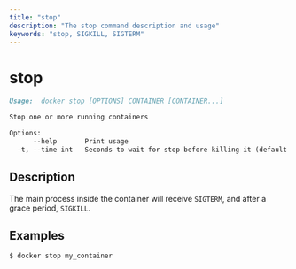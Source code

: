 ```yaml
---
title: "stop"
description: "The stop command description and usage"
keywords: "stop, SIGKILL, SIGTERM"
---
```


# stop

```markdown
Usage:  docker stop [OPTIONS] CONTAINER [CONTAINER...]

Stop one or more running containers

Options:
      --help       Print usage
  -t, --time int   Seconds to wait for stop before killing it (default 10)
```

## Description

The main process inside the container will receive `SIGTERM`, and after a grace
period, `SIGKILL`.

## Examples

```bash
$ docker stop my_container
```
